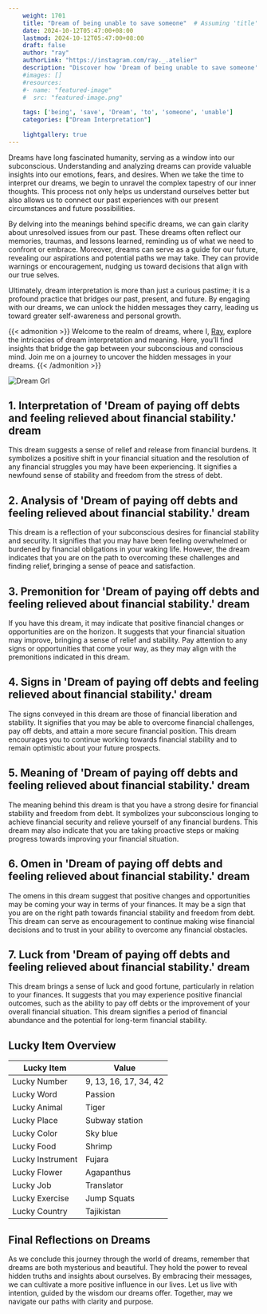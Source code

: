 ```yaml
---
    weight: 1701
    title: "Dream of being unable to save someone"  # Assuming 'title' column exists
    date: 2024-10-12T05:47:00+08:00
    lastmod: 2024-10-12T05:47:00+08:00
    draft: false
    author: "ray"
    authorLink: "https://instagram.com/ray._.atelier"
    description: "Discover how 'Dream of being unable to save someone' can interpret your future and uncover its significant meanings in your life."
    #images: []
    #resources:
    #- name: "featured-image"
    #  src: "featured-image.png"
    
    tags: ['being', 'save', 'Dream', 'to', 'someone', 'unable']
    categories: ["Dream Interpretation"]
    
    lightgallery: true
---
```

    
Dreams have long fascinated humanity, serving as a window into our subconscious. Understanding and analyzing dreams can provide valuable insights into our emotions, fears, and desires. When we take the time to interpret our dreams, we begin to unravel the complex tapestry of our inner thoughts. This process not only helps us understand ourselves better but also allows us to connect our past experiences with our present circumstances and future possibilities.

By delving into the meanings behind specific dreams, we can gain clarity about unresolved issues from our past. These dreams often reflect our memories, traumas, and lessons learned, reminding us of what we need to confront or embrace. Moreover, dreams can serve as a guide for our future, revealing our aspirations and potential paths we may take. They can provide warnings or encouragement, nudging us toward decisions that align with our true selves.

Ultimately, dream interpretation is more than just a curious pastime; it is a profound practice that bridges our past, present, and future. By engaging with our dreams, we can unlock the hidden messages they carry, leading us toward greater self-awareness and personal growth.

{{< admonition >}}
Welcome to the realm of dreams, where I, [Ray](https://instagram.com/ray._.atelier), explore the intricacies of dream interpretation and meaning. Here, you’ll find insights that bridge the gap between your subconscious and conscious mind. Join me on a journey to uncover the hidden messages in your dreams.
{{< /admonition >}}

![Dream Grl](https://cdn.pixabay.com/photo/2017/11/02/03/35/gothic-2910057_1280.jpg "Dream Grl")

## 1. Interpretation of 'Dream of paying off debts and feeling relieved about financial stability.' dream
 This dream suggests a sense of relief and release from financial burdens. It symbolizes a positive shift in your financial situation and the resolution of any financial struggles you may have been experiencing. It signifies a newfound sense of stability and freedom from the stress of debt.

## 2. Analysis of 'Dream of paying off debts and feeling relieved about financial stability.' dream
 This dream is a reflection of your subconscious desires for financial stability and security. It signifies that you may have been feeling overwhelmed or burdened by financial obligations in your waking life. However, the dream indicates that you are on the path to overcoming these challenges and finding relief, bringing a sense of peace and satisfaction.

## 3. Premonition for 'Dream of paying off debts and feeling relieved about financial stability.' dream
 If you have this dream, it may indicate that positive financial changes or opportunities are on the horizon. It suggests that your financial situation may improve, bringing a sense of relief and stability. Pay attention to any signs or opportunities that come your way, as they may align with the premonitions indicated in this dream.

## 4. Signs in 'Dream of paying off debts and feeling relieved about financial stability.' dream
 The signs conveyed in this dream are those of financial liberation and stability. It signifies that you may be able to overcome financial challenges, pay off debts, and attain a more secure financial position. This dream encourages you to continue working towards financial stability and to remain optimistic about your future prospects.

## 5. Meaning of 'Dream of paying off debts and feeling relieved about financial stability.' dream
 The meaning behind this dream is that you have a strong desire for financial stability and freedom from debt. It symbolizes your subconscious longing to achieve financial security and relieve yourself of any financial burdens. This dream may also indicate that you are taking proactive steps or making progress towards improving your financial situation.

## 6. Omen in 'Dream of paying off debts and feeling relieved about financial stability.' dream
 The omens in this dream suggest that positive changes and opportunities may be coming your way in terms of your finances. It may be a sign that you are on the right path towards financial stability and freedom from debt. This dream can serve as encouragement to continue making wise financial decisions and to trust in your ability to overcome any financial obstacles.

## 7. Luck from 'Dream of paying off debts and feeling relieved about financial stability.' dream
 This dream brings a sense of luck and good fortune, particularly in relation to your finances. It suggests that you may experience positive financial outcomes, such as the ability to pay off debts or the improvement of your overall financial situation. This dream signifies a period of financial abundance and the potential for long-term financial stability.

## Lucky Item Overview
| Lucky Item          | Value              |
|---------------|--------------------|
| Lucky Number        | 9, 13, 16, 17, 34, 42  |
| Lucky Word          | Passion |
| Lucky Animal        | Tiger |
| Lucky Place         | Subway station     |
| Lucky Color         | Sky blue     |
| Lucky Food          | Shrimp      |
| Lucky Instrument    | Fujara |
| Lucky Flower        | Agapanthus    |
| Lucky Job           | Translator       |
| Lucky Exercise      | Jump Squats  |
| Lucky Country       | Tajikistan    |


##  Final Reflections on Dreams

As we conclude this journey through the world of dreams, remember that dreams are both mysterious and beautiful. They hold the power to reveal hidden truths and insights about ourselves. By embracing their messages, we can cultivate a more positive influence in our lives. Let us live with intention, guided by the wisdom our dreams offer. Together, may we navigate our paths with clarity and purpose.

